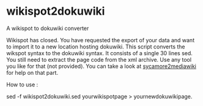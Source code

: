 # wikispot2dokuwiki
A wikispot to dokuwiki converter

Wikispot has closed. You have requested the export of your data and want to import it to a new location hosting dokuwiki. This script converts the wikspot syntax to the dokuwiki syntax. It consists of a single 30 lines sed. You still need to extract the page code from the xml archive. Use any tool you like for that (not provided). You can take a look at [sycamore2mediawiki](https://github.com/labster/sycamore2mediawiki) for help on that part.

How to use : 

sed -f wikispot2dokuwiki.sed yourwikispotpage > yournewdokuwikipage.

